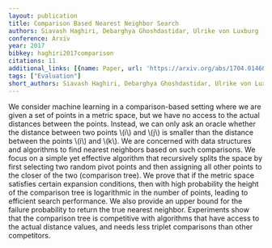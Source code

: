 ```yaml
---
layout: publication
title: Comparison Based Nearest Neighbor Search
authors: Siavash Haghiri, Debarghya Ghoshdastidar, Ulrike von Luxburg
conference: Arxiv
year: 2017
bibkey: haghiri2017comparison
citations: 11
additional_links: [{name: Paper, url: 'https://arxiv.org/abs/1704.01460'}]
tags: ["Evaluation"]
short_authors: Siavash Haghiri, Debarghya Ghoshdastidar, Ulrike von Luxburg
---
```

We consider machine learning in a comparison-based setting where we are given
a set of points in a metric space, but we have no access to the actual
distances between the points. Instead, we can only ask an oracle whether the
distance between two points \\(i\\) and \\(j\\) is smaller than the distance between
the points \\(i\\) and \\(k\\). We are concerned with data structures and algorithms to
find nearest neighbors based on such comparisons. We focus on a simple yet
effective algorithm that recursively splits the space by first selecting two
random pivot points and then assigning all other points to the closer of the
two (comparison tree). We prove that if the metric space satisfies certain
expansion conditions, then with high probability the height of the comparison
tree is logarithmic in the number of points, leading to efficient search
performance. We also provide an upper bound for the failure probability to
return the true nearest neighbor. Experiments show that the comparison tree is
competitive with algorithms that have access to the actual distance values, and
needs less triplet comparisons than other competitors.
